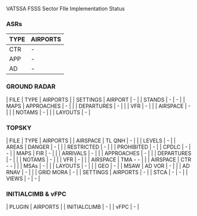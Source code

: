 VATSSA FSSS Sector FIle Implementation Status

### ASRs

| TYPE  | AIRPORTS |
| ----- | -------- |
| CTR   | - |
| APP   | - |
| AD    | - |

### GROUND RADAR

| FILE      | TYPE          | AIRPORTS |
| SETTINGS  | AIRPORT       | - |
| STANDS    | -             | - |
| MAPS      | APPROACHES    | - |
|           | DEPARTURES    | - |
|           | VFR           | - |
|           | AIRSPACE      | - |
|           | NOTAMS        | - |
|           | LAYOUTS       | - |

### TOPSKY
| FILE      | TYPE          | AIRPORTS |
| AIRSPACE  | TL QNH        | - |
|           | LEVELS        | - |
| AREAS     | DANGER        | - |
|           | RESTRICTED    | - |
|           | PROHIBITED    | - |
| CPDLC     | -             | - |
| MAPS      | FIR           | - |
|           | ARRIVALS      | - |
|           | APPROACHES    | - |
|           | DEPARTURES    | - |
|           | NOTAMS        | - |
|           | VFR           | - |
|           | AIRSPACE      | TMA - - |
|           | AIRSPACE      | CTR - - |
|           | MSAs          | - |
|           | LAYOUTS       | - |
|           | GEO           | - |
| MSAW      | AD VOR        | - |
|           | AD RNAV       | - |
|           | GRID MORA     | - |
| SETTINGS  | AIRPORTS      | - |
| STCA      | -             | - |
| VIEWS     | -             | - |


### INITIALCIMB & vFPC

| PLUGIN | AIRPORTS |
| INITIALCLIMB  | - |
| vFPC          | - |